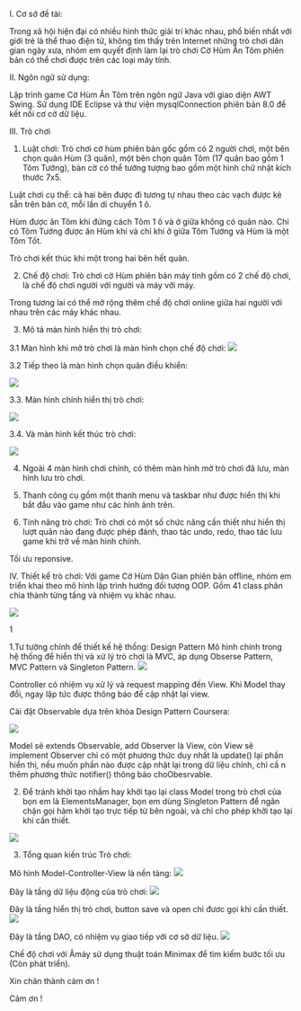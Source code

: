 I. Cơ sở đề tài:

Trong xã hội hiện đại có nhiều hình thức giải trí khác nhau, phổ biến nhất với giới trẻ là thể thao điện tử, không tìm thấy trên Internet những trò chơi dân 
gian ngày xưa, nhóm em quyết định làm lại trò chơi Cờ Hùm Ăn Tôm phiên bản có thể chơi được trên các loại máy tính.

II. Ngôn ngữ sử dụng:

Lập trình game Cờ Hùm Ăn Tôm trên ngôn ngữ Java với giao diện AWT Swing. Sử dụng IDE Eclipse và thư viện mysqlConnection phiên bản 8.0 để kết nối cơ cở dữ liệu.

III. Trò chơi
1. Luật chơi:
Trò chơi cờ hùm phiên bản gốc gồm có 2 người chơi, một bên chọn quân Hùm (3 quân), một bên chọn quân Tôm (17 quân bao gồm 1 Tôm Tướng), bàn cờ có thể tưởng tượng bao gồm một hình chữ nhật kích thước 7x5.

Luật chơi cụ thể: cả hai bên được đi tương tự nhau theo các vạch được kẻ sẵn trên bàn cờ, mỗi lần di chuyển 1 ô.

Hùm được ăn Tôm khi đứng cách Tôm 1 ô và ở giữa không có quân nào.
Chỉ có Tôm Tướng được ăn Hùm khi và chỉ khi ở giữa Tôm Tướng và Hùm là một Tôm Tốt.

Trò chơi kết thúc khi một trong hai bên hết quân.

2. Chế độ chơi:
Trò chơi cờ Hùm phiên bản máy tính gồm có 2 chế độ chơi, là chế độ chơi người với người và máy với máy.

Trong tương lai có thể mở rộng thêm chế độ chơi online giữa hai người với nhau trên các máy khác nhau.

3. Mô tả màn hình hiển thị trò chơi:

3.1 Màn hình khi mở trò chơi là màn hình chọn chế độ chơi:
![](https://github.com/Iamthankyou/cohumdangianmore/blob/master/Image/01.png?raw=true)

3.2 Tiếp theo là màn hình chọn quân điều khiển:

![](https://github.com/Iamthankyou/cohumdangianmore/blob/master/Image/02.png?raw=true)

3.3. Màn hình chính hiển thị trò chơi:



![](https://github.com/Iamthankyou/cohumdangianmore/blob/master/Image/03.png?raw=true)

3.4. Và màn hình kết thúc trò chơi:




![](https://github.com/Iamthankyou/cohumdangianmore/blob/master/Image/04.png?raw=true)


























4. Ngoài 4 màn hình chơi chính, có thêm màn hình mở trò chơi đã lưu, màn hình lưu trò chơi.

5. Thanh công cụ gồm một thanh menu và taskbar như được hiển thị khi bắt đầu vào game như các hình ảnh trên.

6. Tính năng trò chơi:
Trò chơi có một số chức năng cần thiết như hiển thị lượt quân nào đang được phép đánh, thao tác undo, redo, thao tác lưu game khi trở về màn hình chính. 

Tối ưu reponsive.







IV. Thiết kế trò chơi:
Với game Cờ Hùm Dân Gian phiên bản offline, nhóm em triển khai theo mô hình lập trình hướng đối tượng OOP. Gồm 41 class phân chia thành từng tầng và nhiệm vụ khác nhau. 

![](https://github.com/Iamthankyou/cohumdangianmore/blob/master/Image/05.png?raw=true)



1


1.Tư tưởng chính để thiết kế hệ thống: Design Pattern
Mô hình chính trong hệ thống để hiển thị và xử lý trò chơi là MVC, áp dụng Obserse Pattern, MVC Pattern và Singleton Pattern.
![](https://github.com/Iamthankyou/cohumdangianmore/blob/master/Image/06.png?raw=true)

Controller có nhiệm vụ xử lý và request mapping đến View. Khi Model thay đổi, ngay lập tức được thông báo để cập nhật lại view.

Cài đặt Observable dựa trên khóa Design Pattern Coursera:

![](https://github.com/Iamthankyou/cohumdangianmore/blob/master/Image/07.png?raw=true)

Model sẽ extends Observable, add Observer là View, còn View sẽ implement Observer chỉ có một phương thức duy nhất là update() lại phần hiển thị, nếu muốn phần nào được cập nhật lại trong dữ liệu chính, chỉ cầ
n thêm phương thức notifier() thông báo choObesrvable.

2. Để tránh khởi tạo nhầm hay khởi tạo lại class Model trong trò chơi của bọn em là ElementsManager, bọn em dùng Singleton Pattern để ngăn chặn gọi hàm khởi tạo trực tiếp từ bên ngoài, và chỉ cho phép khởi tạo lại khi cần thiết.

![](https://github.com/Iamthankyou/cohumdangianmore/blob/master/Image/08.png?raw=true)













3. Tổng quan kiến trúc Trò chơi:

Mô hình Model-Controller-View là nền tảng:
![](https://github.com/Iamthankyou/cohumdangianmore/blob/master/Image/09.png?raw=true)





















Đây là tầng dữ liệu động của trò chơi:
![](https://github.com/Iamthankyou/cohumdangianmore/blob/master/Image/10.png?raw=true)





Đây là tầng hiển thị trò chơi, button save và open chỉ đươc gọi khi cần thiết.
![](https://github.com/Iamthankyou/cohumdangianmore/blob/master/Image/11.png?raw=true)




Đây là tầng DAO, có nhiệm vụ giao tiếp với cơ sở dữ liệu.
![](https://github.com/Iamthankyou/cohumdangianmore/blob/master/Image/12.png?raw=true)




















Chế độ chơi với Âmáy sử dụng thuật toán Minimax để tìm kiếm bước tối ưu (Còn phát triển).




Xin chân thành cảm ơn !



Cảm ơn !
